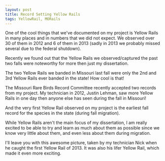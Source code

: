 ```yaml
---
layout: post
title: Record Setting Yellow Rails
tags: YellowRail, MORails
---
```


One of the cool things that we've documented on my project is Yellow Rails in many places and in numbers that we did not expect. We observed over 30 of them in 2012 and 6 of them in 2013 (sadly in 2013 we probably missed several due to the federal shutdown).

Recently we found out that the Yellow Rails we observed/captured the past two falls were noteworthy for more then just my dissertation.

The two Yellow Rails we banded in Missouri last fall were only the 2nd and 3rd Yellow Rails ever banded in the state! How cool is that!

The Missouri Rare Birds Record Committee recently accepted two records from my project. My technician in 2012, Justin Lehman, saw more Yellow Rails in one day then anyone else has seen during the fall in Missouri!

And the very first Yellow Rail observed on my project is the earliest fall record for the species in the state (during fall migration).

While Yellow Rails aren't the main focus of my dissertation, I am really excited to be able to try and learn as much about them as possible since we know very little about them, and even less about them during migration.

I'll leave you with this awesome picture, taken by my technician Nick when he caught the first Yellow Rail of 2013. It was also his lifer Yellow Rail, which made it even more exciting.
